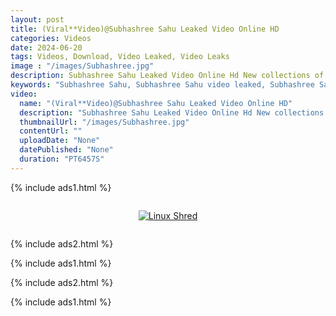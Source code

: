 ```yaml
---
layout: post
title: (Viral**Video)@Subhashree Sahu Leaked Video Online HD
categories: Videos
date: 2024-06-20
tags: Videos, Download, Video Leaked, Video Leaks
image : "/images/Subhashree.jpg"
description: Subhashree Sahu Leaked Video Online Hd New collections of Subhashree Sahu Leaked Video Online Hd is now being a creator on Fanfix uploading adult contents. Social media star Subhashree Sahu Leaked Video Online Hd is been posting short videos and naughty pics on Tiktok platform for a while now.
keywords: "Subhashree Sahu, Subhashree Sahu video leaked, Subhashree Sahu Leaked Video, Subhashree Sahu Video Leaked, Watch Video Leaked, Leaked Video, Video Leaked"
video:
  name: "(Viral**Video)@Subhashree Sahu Leaked Video Online HD"
  description: "Subhashree Sahu Leaked Video Online Hd New collections of Subhashree Sahu Leaked Video Online Hd is now being a creator on Fanfix uploading adult contents. Social media star Subhashree Sahu Leaked Video Online Hd is been posting short videos and naughty pics on Tiktok platform for a while now."
  thumbnailUrl: "/images/Subhashree.jpg"
  contentUrl: ""
  uploadDate: "None"
  datePublished: "None"
  duration: "PT6457S"
---
```

{% include ads1.html %}

<div class="separator" style="clear: both;">
    <a rel="nofollow" target="_blank" href="/watch-video-1.html?link=aHR0cHM6Ly9sb29rZXAuYmxvZ3Nwb3QuY29tLw==" style="display: block; padding: 1em 0; text-align: center;">
        <img src="{{ site.baseurl }}/images/video.webp" alt="Linux Shred" title="Linux Shred">
    </a>
</div>

{% include ads2.html %}

{% include ads1.html %}

{% include ads2.html %}

{% include ads1.html %}
